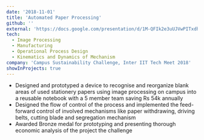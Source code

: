 ```yaml
---
date: '2018-11-01'
title: 'Automated Paper Processing'
github: ''
external: 'https://docs.google.com/presentation/d/1M-QFIk2e3uUJVwPITxdhXgyzV-lLXKWt40l4yhGddOk/edit?usp=sharing'
tech:
  - Image Processing
  - Manufacturing
  - Operational Process Design 
  - Kinematics and Dynamics of Mechanism 
company: 'Campus Sustainability Challenge, Inter IIT Tech Meet 2018'
showInProjects: true
---
```


- Designed and prototyped a device to recognise and reorganize blank areas of used stationery papers using image processing on campus into a reusable notebook with a 5 member team saving Rs 54k annually
- Designed the flow of control of the process and implemented the feed-forward control of involved mechanisms like paper withdrawing, driving belts, cutting blade and segregation mechanism
- Awarded Bronze medal for prototyping and presenting thorough economic analysis of the project the challenge
